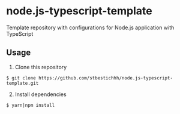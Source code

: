 # node.js-typescript-template
Template repository with configurations for Node.js application with TypeScript

## Usage

1. Clone this repository
  ```shell
  $ git clone https://github.com/stbestichhh/node.js-typescript-template.git
  ```

2. Install dependencies
  ```shell
  $ yarn|npm install
  ```
